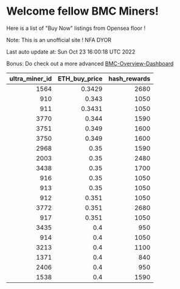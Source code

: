 # Welcome fellow BMC Miners!
Here is a list of "Buy Now" listings from Opensea floor !

Note: This is an unofficial site ! NFA DYOR

Last auto update at: Sun Oct 23 16:00:18 UTC 2022

Bonus: Do check out a more advanced [BMC-Overview-Dashboard](https://dune.com/defifunk/BMC-Overview-Dashboard)


|   ultra_miner_id |   ETH_buy_price |   hash_rewards |
|-----------------:|----------------:|---------------:|
|             1564 |          0.3429 |           2680 |
|              910 |          0.343  |           1050 |
|              911 |          0.3431 |           1050 |
|             3770 |          0.344  |           1590 |
|             3751 |          0.349  |           1600 |
|             3750 |          0.349  |           1600 |
|             2968 |          0.35   |           1590 |
|             2003 |          0.35   |           2480 |
|             3438 |          0.35   |           1700 |
|              916 |          0.35   |           1050 |
|              913 |          0.35   |           1050 |
|              912 |          0.351  |           1050 |
|             3772 |          0.351  |           2680 |
|              917 |          0.351  |           1050 |
|             3435 |          0.4    |            950 |
|              914 |          0.4    |           1050 |
|             3213 |          0.4    |           1100 |
|             1371 |          0.4    |            840 |
|             2406 |          0.4    |            950 |
|             1538 |          0.4    |           1590 |